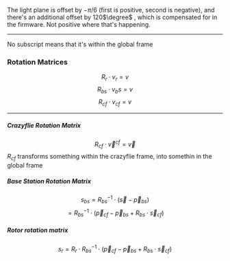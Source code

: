 The light plane is offset by ${-\pi/6}$ (first is positive, second is negative), and there's an additional offset by 120$\degree$ , which is compensated for in the firmware. Not positive where that's happening. 

---- 

No subscript means that it's within the global frame 
### Rotation Matrices
$$ R_{r}\cdot v_r = v$$
$$ R_{bs}\cdot v_bs = v$$
$$ R_{cf}\cdot v_{cf} = v$$


--- 
##### Crazyflie Rotation Matrix 
$$R_{cf} \cdot \vec{v}^{cf} = \vec{v} $$
$R_{cf}$ transforms something within the crazyflie frame, into somethin in the global frame 

##### Base Station Rotation Matrix 
$$s_{bs} = R_{bs}^{-1} \cdot (\vec{s} - \vec{p}_{bs}) $$
$$ = R_{bs}^{-1} \cdot (\vec{p}_{cf} - \vec{p}_{bs}  + R_{bs} \cdot \vec{s}_{cf}) $$
##### Rotor rotation matrix 
$$s_{r} = R_r \cdot R_{bs}^{-1} \cdot (\vec{p}_{cf} - \vec{p}_{bs}  + R_{bs} \cdot \vec{s}_{cf}) $$ 